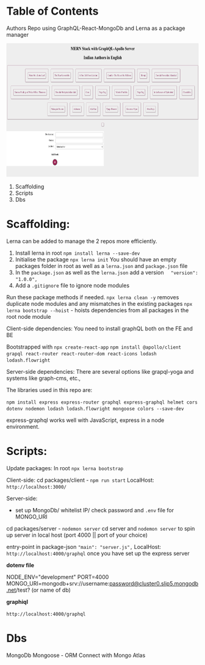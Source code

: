 # Table of Contents

Authors Repo using GraphQL-React-MongoDb and Lerna as a package manager

<img src="packages/docs/assets/GraphQL-React-Mongo-App.png" alt="Authors Repo using GraphQL-React-MongoDb" height="350"/>

1. Scaffolding
2. Scripts
3. Dbs
# Scaffolding:

Lerna can be added to manage the 2 repos more efficiently.

1. Install lerna in root `npm install lerna --save-dev`
2. Initialise the package `npx lerna init`
You should have an empty packages folder in root as well as a `lerna.json` and `package.json` file
3. In the `package.json` as well as the `lerna.json` add a version `  "version": "1.0.0",`
4. Add a `.gitignore` file to ignore node modules

Run these package methods if needed.
`npx lerna clean -y` removes duplicate node modules and any mismatches in the existing packages
`npx lerna bootstrap --hoist` - hoists dependencies from all packages in the root node module

Client-side dependencies:
You need to install graphQL both on the FE and BE

Bootstrapped with `npx create-react-app`
`npm install @apollo/client grapql react-router react-router-dom react-icons lodash lodash.flowright`

Server-side dependencies:
There are several options like grapql-yoga and systems like graph-cms, etc., 

The libraries used in this repo are:

`npm install express express-router graphql express-graphql helmet cors dotenv nodemon lodash lodash.flowright mongoose colors --save-dev`

express-graphql works well with JavaScript, express in a node environment.
# Scripts:
Update packages:
In root `npx lerna bootstrap`

Client-side:
cd packages/client - `npm run start`
LocalHost: `http://localhost:3000/`

Server-side:
- set up MongoDb/ whitelist IP/ check password and `.env` file for MONGO_URI

cd packages/server - `nodemon server`
cd server and `nodemon server` to spin up server in local host (port 4000 || port of your choice)

entry-point in package-json
 `"main": "server.js",`
LocalHost: `http://localhost:4000/graphql` once you have set up the express server 

__dotenv file__

NODE_ENV="development"
PORT=4000
MONGO_URI=mongodb+srv://username:password@cluster0.slip5.mongodb.net/test? (or name of db)

__graphiql__

`http://localhost:4000/graphql`
# Dbs
MongoDb
Mongoose - ORM
Connect with Mongo Atlas

